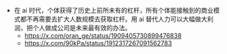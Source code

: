 - 在 ai 时代，个体获得了历史上前所未有的杠杆，所有个体能接触到的商业模式都不再需要去扩大人数规模去获取杠杆。用 ai 替代人力可以大幅做大利润，把个人做成公司是未来最有效的办法。
	- https://x.com/oran_ge/status/1909405730899476838
	- https://x.com/90kPa/status/1912317267091562783